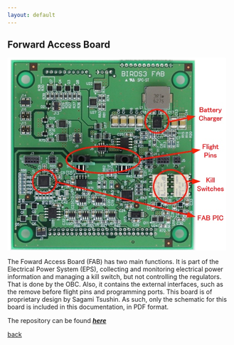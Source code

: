 ```yaml
---
layout: default
---
```


## Forward Access Board

![Foward Access Board PCB](./images/FAB-Board.png)

The Foward Access Board (FAB) has two main functions. It is part of the Electrical Power System (EPS), collecting and monitoring electrical power information and managing a kill switch, but not controlling the regulators. That is done by the OBC. Also, it contains the external interfaces, such as the remove before flight pins and programming ports. This board is of proprietary design by Sagami Tsushin. As such, only the schematic for this board is included in this documentation, in PDF format.

The repository can be found [***here***](https://github.com/BIRDSOpenSource/BIRDS3-FAB)

[back](./)
